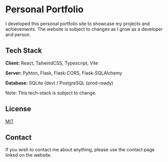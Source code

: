 
# Personal Portfolio

I developed this personal portfolio site to showcase my projects and achievements. The website is subject to changes as I grow as a developer and person.


## Tech Stack

**Client:** React, TailwindCSS, Typescript, Vite

**Server:** Pyhton, Flask, Flask-CORS, Flask-SQLAlchemy

**Database:** SQLite (dev) / PostgreSQL (prod-ready)

Note: This tech-stack is subject to change.


## License

[MIT](https://choosealicense.com/licenses/mit/)


## Contact

If you wish to contact me about anything, please use the contact page linked on the website.